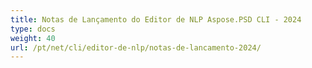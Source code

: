 ```yaml
---
title: Notas de Lançamento do Editor de NLP Aspose.PSD CLI - 2024
type: docs
weight: 40
url: /pt/net/cli/editor-de-nlp/notas-de-lancamento-2024/
---
```

